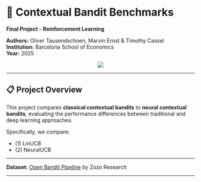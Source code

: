 # 🎯 Contextual Bandit Benchmarks

**Final Project - Reinforcement Learning**

**Authors:** Oliver Tausendschoen, Marvin Ernst & Timothy Cassel  
**Institution:** Barcelona School of Economics  
**Year:** 2025

<p align="center">
  <img src="https://img.shields.io/badge/python-3.12-blue?logo=python">
</p>

---

## 📋 Project Overview

This project compares **classical contextual bandits** to **neural contextual bandits**, evaluating the performance differences between traditional and deep learning approaches.

Specifically, we compare: 
- (1) LinUCB
- (2) NeuralUCB


--- 

**Dataset:** [Open Bandit Pipeline](https://github.com/st-tech/zr-obp) by Zozo Research

---
